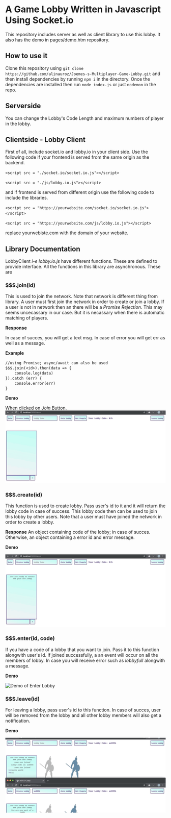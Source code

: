 # A Game Lobby Written in Javascript Using Socket.io

This repository includes server as well as client library to use this lobby. It also has the demo in pages/demo.htm repository.

## How to use it

Clone this repository using `git clone https://github.com/alinauroz/Joemes-s-Multiplayer-Game-Lobby.git` and then install dependencies by running `npm i` in the directory. Once the dependencies are installed then run `node index.js` or just `nodemon` in the repo.

## Serverside

You can change the Lobby's Code Length and maximum numbers of player in the lobby.

## Clientside - Lobby Client

First of all, include socket.io and lobby.io in your client side. Use the following code if your frontend is served from the same origin as the backend.

`<script src = "./socket.io/socket.io.js"></script>`

`<script src = "./js/lobby.io.js"></script>`

and if frontend is served from different origin use the following code to include the libraries.

`<script src = "https://yourwebsite.com/socket.io/socket.io.js"></script>`

`<script src = "https://yourwebsite.com/js/lobby.io.js"></script>`

replace yourwebiste.com with the domain of your website.

## Library Documentation

LobbyClient _i-e lobby.io.js_ have different functions. These are defined to provide interface. All the functions in this library are asynchronous. These are

### $$$.join(id) 
This is used to join the network. Note that network is different thing from library. A user must first join the network in order to create or join a lobby. If a user is not in network then an there will be a _Promise Rejection._
This may seems uncecassary in our case. But it is necassary when there is automatic matching of players.

__Response__

In case of succes, you will get a text msg. In case of error you will get err as well as a message.

__Example__

```
//using Promise; async/await can also be used
$$$.join(<id>).then(data => {
    console.log(data)
}).catch (err) {
    console.error(err)
}
```

__Demo__

When clicked on _Join_ Button.
![Demo of Joining](https://github.com/alinauroz/Joemes-s-Multiplayer-Game-Lobby/blob/master/public/gifs/join.gif?raw=true)

### $$$.create(id)

This function is used to create lobby. Pass user's id to it and it will return the lobby code in case of success. This lobby code then can be used to join this lobby by other users. Note that a user must have joined the network in order to create a lobby.

__Response__
An object containing code of the lobby; in case of succes. Otherwise, an object containing a error id and error message.

__Demo__

![Demo of Create Lobby](https://github.com/alinauroz/Joemes-s-Multiplayer-Game-Lobby/blob/master/public/gifs/create.gif?raw=true)

### $$$.enter(id, code)

If you have a code of a lobby that you want to join. Pass it to this function alongwith user's id. If joined successfully, a an event will occur on all the members of lobby. In case you will receive error such as _lobbyfull_ alongwith a message.

__Demo__

![Demo of Enter Lobby](https://github.com/alinauroz/Joemes-s-Multiplayer-Game-Lobby/blob/master/public/gifs/enter.gif?raw=true)

### $$$.leave(id)

For leaving a lobby, pass user's id to this function. In case of succes, user will be removed from the lobby and all other lobby members will also get a notification.

__Demo__

![Demo of Leaving a Lobby](https://github.com/alinauroz/Joemes-s-Multiplayer-Game-Lobby/blob/master/public/gifs/left.gif?raw=true)